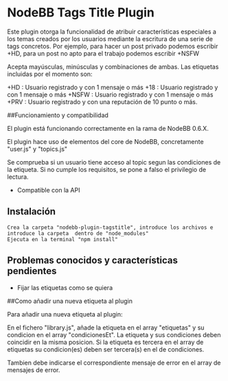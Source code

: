 # NodeBB Tags Title Plugin

Este plugin otorga la funcionalidad de atribuir características especiales a los temas creados por los usuarios mediante la escritura de una serie de tags concretos. Por ejemplo, para hacer un post privado podemos escribir +HD, para un post no apto para el trabajo podemos escribir +NSFW

Acepta mayúsculas, minúsculas y combinaciones de ambas. Las etiquetas incluidas por el momento son:

+HD : Usuario registrado y con 1 mensaje o más
+18 : Usuario registrado y con 1 mensaje o más
+NSFW : Usuario registrado y con 1 mensaje o más
+PRV : Usuario registrado y con una reputación de 10 punto o más.


##Funcionamiento y compatibilidad

El plugin está funcionando correctamente en la rama de NodeBB 0.6.X.

El plugin hace uso de elementos del core de NodeBB, concretamente "user.js" y "topics.js"

Se comprueba si un usuario tiene acceso al topic segun las condiciones de la etiqueta. Si no cumple los requisitos, se pone a falso el privilegio de lectura.

- Compatible con la API


## Instalación
    
    Crea la carpeta "nodebb-plugin-tagstitle", introduce los archivos e introduce la carpeta  dentro de "node_modules"
    Ejecuta en la terminal "npm install"

## Problemas conocidos y características pendientes

- Fijar las etiquetas como se quiera

##Como añadir una nueva etiqueta al plugin

Para añadir una nueva etiqueta al plugin:

En el fichero "library.js", añade la etiqueta en el array "etiquetas" y su condicion en el array "condicionesEt". La etiqueta y sus condiciones deben coincidir en la misma posicion. Si la etiqueta es tercera en el array de etiquetas su condicion(es) deben ser tercera(s) en el de condiciones.

Tambien debe indicarse el correspondiente mensaje de error en el array de mensajes de error.
